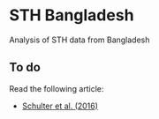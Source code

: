 # STH Bangladesh
Analysis of STH data from Bangladesh

## To do

Read the following article:
- [Schulter et al. (2016)](https://github.com/claudiofronterre/sth_bangladesh/doc/Schlueter_et_al_Loaloa_2016.pdf)